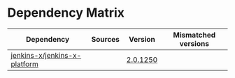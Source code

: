 # Dependency Matrix

Dependency | Sources | Version | Mismatched versions
---------- | ------- | ------- | -------------------
[jenkins-x/jenkins-x-platform](https://github.com/jenkins-x/jenkins-x-platform.git) |  | [2.0.1250](https://github.com/jenkins-x/jenkins-x-platform/releases/tag/v2.0.1250) | 
